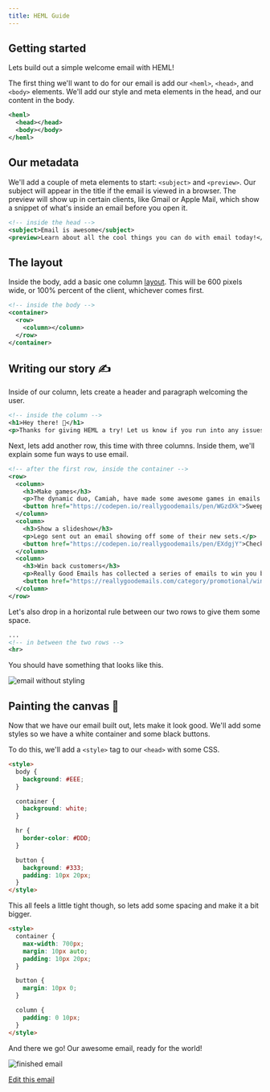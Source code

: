```yaml
---
title: HEML Guide
---
```


## Getting started

Lets build out a simple welcome email with HEML!

The first thing we'll want to do for our email is add our `<heml>`, `<head>`, and `<body>` elements. We'll add our style and meta elements in the head, and our content in the body.

```xml
<heml>
  <head></head>
  <body></body>
</heml>
```

## Our metadata

We'll add a couple of meta elements to start: `<subject>` and `<preview>`. Our subject will appear in the title if the email is viewed in a browser. The preview will show up in certain clients, like Gmail or Apple Mail, which show a snippet of what's inside an email before you open it.

```xml
<!-- inside the head -->
<subject>Email is awesome</subject>
<preview>Learn about all the cool things you can do with email today!</preview>
```


## The layout 

Inside the body, add a basic one column [layout](http://heml.io/docs/elements/layout). This will be 600 pixels wide, or 100% percent of the client, whichever comes first.

```xml
<!-- inside the body -->
<container>
  <row>
    <column></column>
  </row>
</container>
```

## Writing our story ✍️

Inside of our column, lets create a header and paragraph welcoming the user.

```xml
<!-- inside the column -->
<h1>Hey there! 👋</h1>
<p>Thanks for giving HEML a try! Let us know if you run into any issues or build something awesome with it!</p>
```

Next, lets add another row, this time with three columns. Inside them, we'll explain some fun ways to use email.

```xml
<!-- after the first row, inside the container -->
<row>
  <column>
    <h3>Make games</h3>
    <p>The dynamic duo, Camiah, have made some awesome games in emails!</p>
    <button href="https://codepen.io/reallygoodemails/pen/WGzdXk">Sweep bombs 💣</button>
  </column>
  <column>
    <h3>Show a slideshow</h3>
    <p>Lego sent out an email showing off some of their new sets.</p>
    <button href="https://codepen.io/reallygoodemails/pen/EXdgjY">Check it out 🕵</button>
  </column>
  <column>
    <h3>Win back customers</h3>
    <p>Really Good Emails has collected a series of emails to win you back.</p>
    <button href="https://reallygoodemails.com/category/promotional/winback/">Open your heart ❤️</button>
  </column>
</row>
```

Let's also drop in a horizontal rule between our two rows to give them some space.

```xml
...
<!-- in between the two rows -->
<hr>
```


You should have something that looks like this.

![email without styling](/media/guide-1.png)

## Painting the canvas 🎨

Now that we have our email built out, lets make it look good. We'll add some styles so we have a white container and some black buttons.

To do this, we'll add a `<style>` tag to our `<head>` with some CSS.

```html
<style>
  body {
    background: #EEE;
  }

  container {
    background: white;
  }

  hr {
    border-color: #DDD;
  }

  button {
    background: #333;
    padding: 10px 20px;
  }
</style>
```

This all feels a little tight though, so lets add some spacing and make it a bit bigger.

```html
<style>
  container {
    max-width: 700px;
    margin: 10px auto;
    padding: 10px 20px;
  }

  button {
    margin: 10px 0;
  }

  column {
    padding: 0 10px;
  }
</style>
```

And there we go! Our awesome email, ready for the world!

![finished email](/media/guide-2.png)

[Edit this email](/editor#guide)


